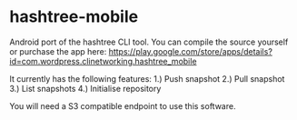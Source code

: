 # hashtree-mobile
Android port of the hashtree CLI tool. You can compile the source yourself or purchase the app here: https://play.google.com/store/apps/details?id=com.wordpress.clinetworking.hashtree_mobile

It currently has the following features:
1.) Push snapshot
2.) Pull snapshot
3.) List snapshots
4.) Initialise repository

You will need a S3 compatible endpoint to use this software.
